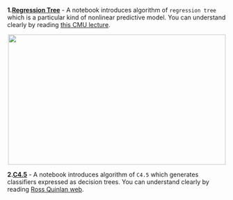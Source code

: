
**1.[Regression Tree](https://github.com/Quan-Sun/Study-Notes/blob/master/Algoritm/1.RegressionTree.ipynb)** - A notebook introduces algorithm of `regression tree` which is a particular kind of nonlinear predictive model. You can understand clearly by reading [this CMU lecture](http://www.stat.cmu.edu/~cshalizi/350-2006/lecture-10.pdf).
<div align=center><img src="https://github.com/Quan-Sun/Study-Notes/blob/master/Algoritm/images/regressionTree.jpeg" width="500" height="300"/></div>

**2.[C4.5](https://github.com/Quan-Sun/Study-Notes/blob/master/Algoritm/2.C4.5.ipynb)** - A notebook introduces algorithm of `C4.5` which generates classifiers expressed as decision trees. You can understand clearly by reading [Ross Quinlan web](http://www.rulequest.com/Personal/).

